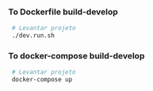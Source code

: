 ### To Dockerfile build-develop

```sh
 # Levantar projeto
 ./dev.run.sh

 ```

### To docker-compose build-develop

```sh
 # Levantar projeto
 docker-compose up

 ```


